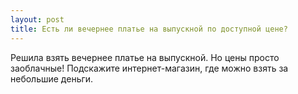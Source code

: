```yaml
---
layout: post 
title: Есть ли вечернее платье на выпускной по доступной цене? 
--- 
```

Решила взять вечернее платье на выпускной. Но цены просто заоблачные! Подскажите интернет-магазин, где можно взять за небольшие деньги. 